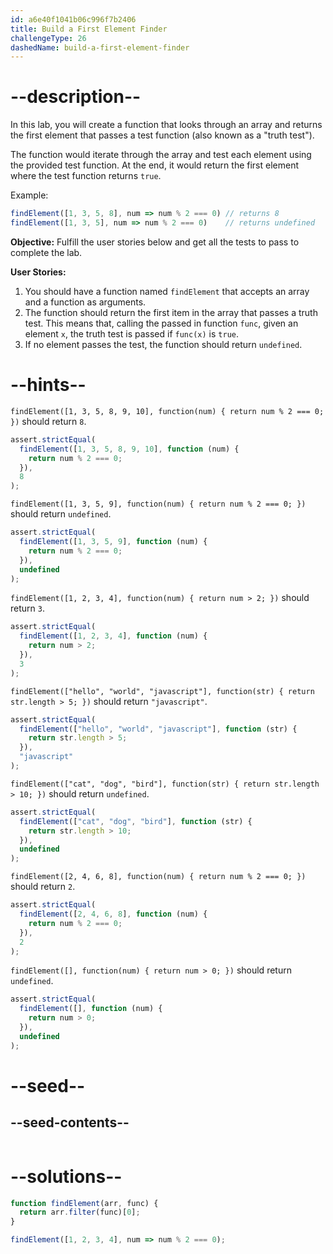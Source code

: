 ```yaml
---
id: a6e40f1041b06c996f7b2406
title: Build a First Element Finder
challengeType: 26
dashedName: build-a-first-element-finder
---
```


# --description--

In this lab, you will create a function that looks through an array and returns the first element that passes a test function (also known as a "truth test"). 

The function would iterate through the array and test each element using the provided test function. At the end, it would return the first element where the test function returns `true`.

Example:

```js
findElement([1, 3, 5, 8], num => num % 2 === 0) // returns 8
findElement([1, 3, 5], num => num % 2 === 0)    // returns undefined
```

**Objective:** Fulfill the user stories below and get all the tests to pass to complete the lab.

**User Stories:**

1. You should have a function named `findElement` that accepts an array and a function as arguments.
2. The function should return the first item in the array that passes a truth test. This means that, calling the passed in function `func`, given an element `x`, the truth test is passed if `func(x)` is `true`.
3. If no element passes the test, the function should return `undefined`.

# --hints--

`findElement([1, 3, 5, 8, 9, 10], function(num) { return num % 2 === 0; })` should return `8`.

```js
assert.strictEqual(
  findElement([1, 3, 5, 8, 9, 10], function (num) {
    return num % 2 === 0;
  }),
  8
);
```

`findElement([1, 3, 5, 9], function(num) { return num % 2 === 0; })` should return `undefined`.

```js
assert.strictEqual(
  findElement([1, 3, 5, 9], function (num) {
    return num % 2 === 0;
  }),
  undefined
);
```

`findElement([1, 2, 3, 4], function(num) { return num > 2; })` should return `3`.

```js
assert.strictEqual(
  findElement([1, 2, 3, 4], function (num) {
    return num > 2;
  }),
  3
);
```

`findElement(["hello", "world", "javascript"], function(str) { return str.length > 5; })` should return `"javascript"`.

```js
assert.strictEqual(
  findElement(["hello", "world", "javascript"], function (str) {
    return str.length > 5;
  }),
  "javascript"
);
```

`findElement(["cat", "dog", "bird"], function(str) { return str.length > 10; })` should return `undefined`.

```js
assert.strictEqual(
  findElement(["cat", "dog", "bird"], function (str) {
    return str.length > 10;
  }),
  undefined
);
```

`findElement([2, 4, 6, 8], function(num) { return num % 2 === 0; })` should return `2`.

```js
assert.strictEqual(
  findElement([2, 4, 6, 8], function (num) {
    return num % 2 === 0;
  }),
  2
);
```

`findElement([], function(num) { return num > 0; })` should return `undefined`.

```js
assert.strictEqual(
  findElement([], function (num) {
    return num > 0;
  }),
  undefined
);
```

# --seed--

## --seed-contents--

```js

```

# --solutions--

```js
function findElement(arr, func) {
  return arr.filter(func)[0];
}

findElement([1, 2, 3, 4], num => num % 2 === 0);
```
